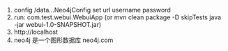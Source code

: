 1. config /data...Neo4jConfig set url username password
2. run: com.test.webui.WebuiApp
(or mvn clean package -D skipTests
    java -jar webui-1.0-SNAPSHOT.jar)
3. http://localhost
4. neo4j 是一个图形数据库 neo4j.com
